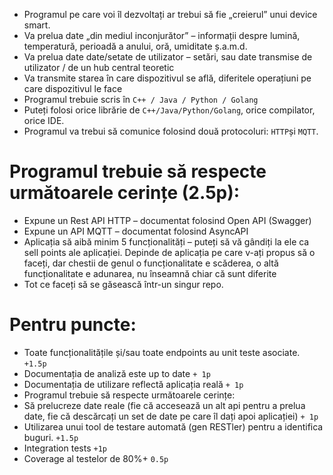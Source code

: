 - Programul pe care voi îl dezvoltați ar trebui să fie „creierul” unui device smart. 
- Va prelua date „din mediul inconjurător” – informații despre lumină, temperatură, perioadă a anului, oră, umiditate ș.a.m.d.
- Va prelua date date/setate de utilizator – setări, sau date transmise de utilizator / de un hub central teoretic
- Va transmite starea în care dispozitivul se află, diferitele operațiuni pe care dispozitivul le face
- Programul trebuie scris în ```C++ / Java / Python / Golang ```
- Puteți folosi orice librărie de ```C++/Java/Python/Golang```, orice compilator, orice IDE.
- Programul va trebui să comunice folosind două protocoluri: ```HTTP```și ```MQTT```. 

# Programul trebuie să respecte următoarele cerințe (2.5p):
- Expune un Rest API HTTP – documentat folosind Open API (Swagger) 
- Expune un API MQTT – documentat folosind AsyncAPI
- Aplicația să aibă minim 5 funcționalități – puteți să vă gândiți la ele ca sell points ale aplicației. Depinde de aplicația pe care v-ați propus să o faceți, dar chestii de genul o funcționalitate e scăderea, o altă funcționalitate e adunarea, nu înseamnă chiar că sunt diferite 
- Tot ce faceți să se găsească într-un singur repo.

# Pentru puncte:
- Toate funcționalitățile și/sau toate endpoints au unit teste asociate. ```+1.5p```
- Documentația de analiză este up to date ```+ 1p```
- Documentația de utilizare reflectă aplicația reală ```+ 1p```
- Programul trebuie să respecte următoarele cerințe:
- Să prelucreze date reale (fie că accesează un alt api pentru a prelua date, fie că descărcați un set de date pe care îl dați apoi aplicației) ```+ 1p```
- Utilizarea unui tool de testare automată (gen RESTler) pentru a identifica buguri. ```+1.5p```
- Integration tests ```+1p```
- Coverage al testelor de 80%+ ```0.5p```
